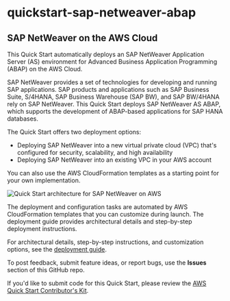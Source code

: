 # quickstart-sap-netweaver-abap
## SAP NetWeaver on the AWS Cloud


This Quick Start automatically deploys an SAP NetWeaver Application Server (AS) environment for Advanced Business Application Programming (ABAP) on the AWS Cloud.

SAP NetWeaver provides a set of technologies for developing and running SAP applications. SAP products and applications such as SAP Business Suite, S/4HANA, SAP Business Warehouse (SAP BW), and SAP BW/4HANA rely on SAP NetWeaver. This Quick Start deploys SAP NetWeaver AS ABAP, which supports the development of ABAP-based applications for SAP HANA databases.

The Quick Start offers two deployment options:

- Deploying SAP NetWeaver into a new virtual private cloud (VPC) that's configured for security, scalability, and high availability 
- Deploying SAP NetWeaver into an existing VPC in your AWS account

You can also use the AWS CloudFormation templates as a starting point for your own implementation.

![Quick Start architecture for SAP NetWeaver on AWS](https://d0.awsstatic.com/partner-network/QuickStart/datasheets/sap-netweaver-architecture-on-aws.png)

The deployment and configuration tasks are automated by AWS CloudFormation templates that you can customize during launch. The deployment guide provides architectural details and step-by-step deployment instructions.

For architectural details, step-by-step instructions, and customization options, see the [deployment guide](https://fwd.aws/nWkm6).

To post feedback, submit feature ideas, or report bugs, use the **Issues** section of this GitHub repo.

If you'd like to submit code for this Quick Start, please review the [AWS Quick Start Contributor's Kit](https://aws-quickstart.github.io/).
